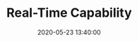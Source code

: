 ---
layout: inner 
position: left
title: 'Real-Time Capability '
date: 2020-05-23 13:40:00
categories: development
tags: 
featured_image: 'img/posts/ARES_race_screen_2.png'
project_link: ''
button_icon: ''
button_text: ''
lead_text: "Ares is capable of providing real-time data feedback with alerts and personal configurations to their user’s personal system. This provides an effective way for pit admins and team technicians to look for different data outputs while vehicle is on the tracks, either practicing or competing."
description_image: ''

---